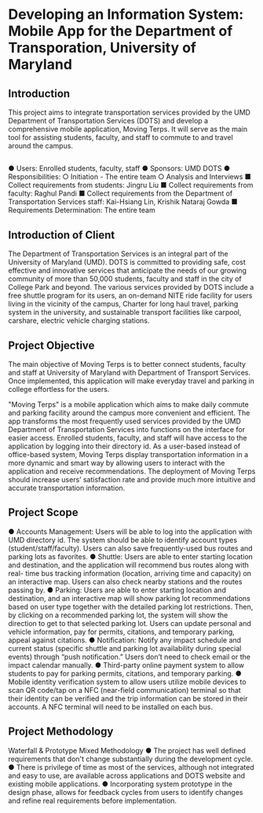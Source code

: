 # Developing an Information System: Mobile App for the Department of Transporation, University of Maryland

## Introduction ##

This project aims to integrate transportation services provided by the UMD Department of Transportation Services (DOTS) and develop a comprehensive mobile application, Moving Terps. It will serve as the main tool for assisting students, faculty, and staff to commute to and travel around the campus.

## ##

● Users: Enrolled students, faculty, staff
● Sponsors: UMD DOTS ● Responsibilities:
  ○ Initiation - The entire team
  ○ Analysis and Interviews
      ■ Collect requirements from students: Jingru Liu
      ■ Collect requirements from faculty: Raghul Pandi
      ■ Collect requirements from the Department of Transportation Services staff: Kai-Hsiang Lin, Krishik Nataraj Gowda
      ■ Requirements Determination: The entire team

## Introduction of Client ##

The Department of Transportation Services is an integral part of the University of Maryland (UMD). DOTS is committed to providing safe, cost effective and innovative services that anticipate the needs of our growing community of more than 50,000 students, faculty and staff in the city of College Park and beyond. The various services provided by DOTS include a free shuttle program for its users, an on-demand NITE ride facility for users living in the vicinity of the campus, Charter for long haul travel, parking system in the university, and sustainable transport facilities like carpool, carshare, electric vehicle charging stations.

## Project Objective ##

The main objective of Moving Terps is to better connect students, faculty and staff at University of Maryland with Department of Transport Services. Once implemented, this application will make everyday travel and parking in college effortless for the users.

"Moving Terps" is a mobile application which aims to make daily commute and parking facility around the campus more convenient and efficient. The app transforms the most frequently used services provided by the UMD Department of Transportation Services into functions on the interface for easier access. Enrolled students, faculty, and staff will have access to the application by logging into their directory id. As a user-based instead of office-based system, Moving Terps display transportation information in a more dynamic and smart way by allowing users to interact with the application and receive recommendations. The deployment of Moving Terps should increase users’ satisfaction rate and provide much more intuitive and accurate transportation information.

## Project Scope ##

● Accounts Management: Users will be able to log into the application with UMD directory id. The system should be able to identify account types (student/staff/faculty). Users can also save frequently-used bus routes and parking lots as favorites.
● Shuttle: Users are able to enter starting location and destination, and the application will recommend bus routes along with real- time bus tracking information (location, arriving time and capacity) on an interactive map. Users can also check nearby stations and the routes passing by.
● Parking: Users are able to enter starting location and destination, and an interactive map will show parking lot recommendations based on user type together with the detailed parking lot restrictions. Then, by clicking on a recommended parking lot, the system will show the direction to get to that selected parking lot. Users can update personal and vehicle information, pay for permits, citations, and temporary parking, appeal against citations.
● Notification: Notify any impact schedule and current status (specific shuttle and parking lot availability during special events) through “push notification.” Users don’t need to check email or the impact calendar manually.
● Third-party online payment system to allow students to pay for parking permits, citations, and temporary parking.
● Mobile identity verification system to allow users utilize mobile devices to scan QR code/tap on a NFC (near-field communication) terminal so that their identity can be verified and the trip information can be stored in their accounts. A NFC terminal will need to be installed on each bus.

## Project Methodology ##

Waterfall & Prototype Mixed Methodology
● The project has well defined requirements that don't change substantially during the development cycle.
● There is privilege of time as most of the services, although not integrated and easy to use, are available across applications and DOTS website and existing mobile applications.
● Incorporating system prototype in the design phase, allows for feedback cycles from users to identify changes and refine real requirements before implementation.
 
